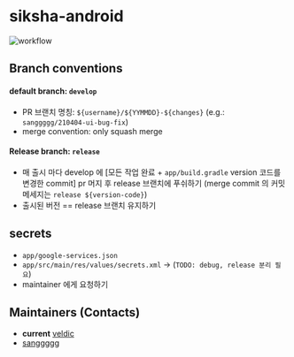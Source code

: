 # siksha-android
![workflow](https://github.com/wafflestudio/siksha-android/actions/workflows/ci.yml/badge.svg)


## Branch conventions

#### default branch: `develop`
- PR 브랜치 명칭: `${username}/${YYMMDD}-${changes}` (e.g.: `sanggggg/210404-ui-bug-fix`)
- merge convention: only squash merge

#### Release branch: `release`
- 매 출시 마다 develop 에 [모든 작업 완료 + `app/build.gradle` version 코드를 변경한 commit] pr 머지 후 release 브랜치에 푸쉬하기 (merge commit 의 커밋 메세지는 `release ${version-code}`)
- 출시된 버전 == release 브랜치 유지하기

## secrets
- `app/google-services.json` 
- `app/src/main/res/values/secrets.xml` -> (`TODO: debug, release 분리 필요`)
- maintainer 에게 요청하기

## Maintainers (Contacts)
- **current** [veldic](https://github.com/veldic)
- [sanggggg](https://github.com/sanggggg)
